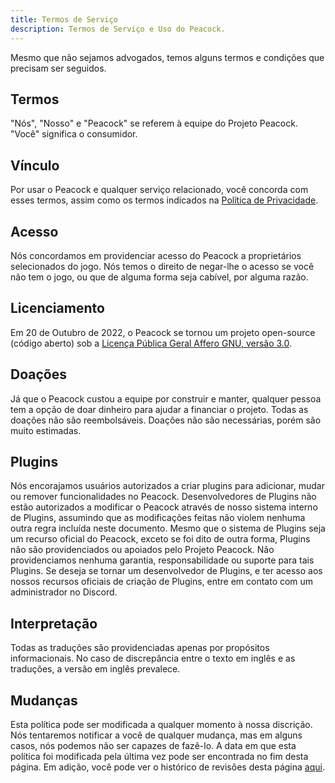 ```yaml
---
title: Termos de Serviço
description: Termos de Serviço e Uso do Peacock.
---
```


Mesmo que não sejamos advogados, temos alguns termos e condições que precisam ser seguidos.

## Termos

"Nós", "Nosso" e "Peacock" se referem à equipe do Projeto Peacock. "Você" significa o consumidor.

## Vínculo

Por usar o Peacock e qualquer serviço relacionado, você concorda com esses termos, assim como os termos indicados na [Política de Privacidade](privacy-policy.md).

## Acesso

Nós concordamos em providenciar acesso do Peacock a proprietários selecionados do jogo. Nós temos o direito de negar-lhe o acesso se você não tem o jogo, ou que de alguma forma seja cabível, por alguma razão.

## Licenciamento

Em 20 de Outubro de 2022, o Peacock se tornou um projeto open-source (código aberto) sob a [Licença Pública Geral Affero GNU, versão 3.0](https://www.gnu.org/licenses/agpl-3.0.en.html).

## Doações

Já que o Peacock custou a equipe por construir e manter, qualquer pessoa tem a opção de doar dinheiro para ajudar a financiar o projeto. Todas as doações não são reembolsáveis. Doações não são necessárias, porém são muito estimadas.

## Plugins

Nós encorajamos usuários autorizados a criar plugins para adicionar, mudar ou remover funcionalidades no Peacock. Desenvolvedores de Plugins não estão autorizados a modificar o Peacock através de nosso sistema interno de Plugins, assumindo que as modificações feitas não violem nenhuma outra regra incluída neste documento. Mesmo que o sistema de Plugins seja um recurso oficial do Peacock, exceto se foi dito de outra forma, Plugins não são providenciados ou apoiados pelo Projeto Peacock. Não providenciamos nenhuma garantia, responsabilidade ou suporte para tais Plugins. Se deseja se tornar um desenvolvedor de Plugins, e ter acesso aos nossos recursos oficiais de criação de Plugins, entre em contato com um administrador no Discord.

## Interpretação

Todas as traduções são providenciadas apenas por propósitos informacionais. No caso de discrepância entre o texto em inglês e as traduções, a versão em inglês prevalece.

## Mudanças

Esta política pode ser modificada a qualquer momento à nossa discrição. Nós tentaremos notificar a você de qualquer mudança, mas em alguns casos, nós podemos não ser capazes de fazê-lo. A data em que esta política foi modificada pela última vez pode ser encontrada no fim desta página. Em adição, você pode ver o histórico de revisões desta página [aqui](https://github.com/thepeacockproject/peacockprojectorg/commits/main/docs/legal/terms-of-service.md).
